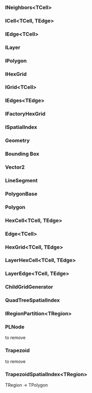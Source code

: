 ### INeighbors\<TCell>

### ICell\<TCell, TEdge>

### IEdge\<TCell>

### ILayer<T>

### IPolygon

### IHexGrid

### IGrid\<TCell>

### IEdges\<TEdge>

### IFactoryHexGrid<TGrid>

### ISpatialIndex<TPolygon>

### Geometry

### Bounding Box

### Vector2

### LineSegment

### PolygonBase

### Polygon

### HexCell<TCell, TEdge>

### Edge\<TCell>

### HexGrid<TCell, TEdge>

### LayerHexCell\<TCell, TEdge>

### LayerEdge\<TCell, TEdge>

### ChildGridGenerator

### QuadTreeSpatialIndex<TPolygon>
  
### IRegionPartition\<TRegion>
  

### PLNode
to remove

### Trapezoid
to remove

### TrapezoidSpatialIndex\<TRegion>
TRegion -> TPolygon